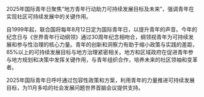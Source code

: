 2025年国际青年日聚焦“地方青年行动助力可持续发展目标及未来”，强调青年在实现社区可持续发展中的关键作用。

自1999年起，联合国将每年8月12日定为国际青年日，以提升青年的声音。今年的纪念日与《世界青年行动纲领》通过30周年纪念相吻合，纲领视青年为可持续发展和参与性治理的核心力量。青年的创新和洞察力有助于缩小政策与实践的差距，65%以上的可持续发展目标与地方治理紧密相关。地方和区域政府在促进青年参与地方规划和决策中发挥关键作用，与青年组织合作，培养未来的社区领袖和变革者。

2025年国际青年日呼吁通过包容性政策和方案，利用青年的力量推进可持续发展目标，为11月多哈的社会发展问题世界首脑会议提供支持。
